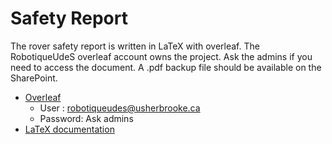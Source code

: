 # Safety Report

The rover safety report is written in LaTeX with overleaf. The RobotiqueUdeS overleaf account owns the project. Ask the admins if you need to access the document. A .pdf backup file should be available on the SharePoint.

- [Overleaf](https://fr.overleaf.com/)
  - User : robotiqueudes@usherbrooke.ca
  - Password: Ask admins
- [LaTeX documentation](https://www.overleaf.com/learn)

